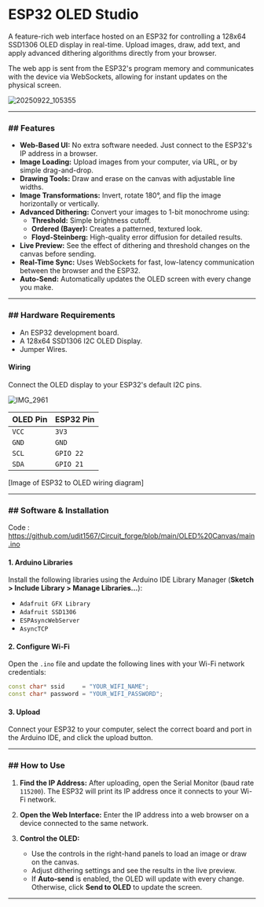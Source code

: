 # ESP32 OLED Studio

A feature-rich web interface hosted on an ESP32 for controlling a 128x64 SSD1306 OLED display in real-time. Upload images, draw, add text, and apply advanced dithering algorithms directly from your browser.

The web app is sent from the ESP32's program memory and communicates with the device via WebSockets, allowing for instant updates on the physical screen.

![20250922_105355](https://github.com/user-attachments/assets/74fafea8-6de7-4556-a279-8f8614b72753)


---

### ## Features

* **Web-Based UI:** No extra software needed. Just connect to the ESP32's IP address in a browser.
* **Image Loading:** Upload images from your computer, via URL, or by simple drag-and-drop.
* **Drawing Tools:** Draw and erase on the canvas with adjustable line widths.
* **Image Transformations:** Invert, rotate 180°, and flip the image horizontally or vertically.
* **Advanced Dithering:** Convert your images to 1-bit monochrome using:
    * **Threshold:** Simple brightness cutoff.
    * **Ordered (Bayer):** Creates a patterned, textured look.
    * **Floyd-Steinberg:** High-quality error diffusion for detailed results.
* **Live Preview:** See the effect of dithering and threshold changes on the canvas before sending.
* **Real-Time Sync:** Uses WebSockets for fast, low-latency communication between the browser and the ESP32.
* **Auto-Send:** Automatically updates the OLED screen with every change you make.

---

### ## Hardware Requirements

* An ESP32 development board.
* A 128x64 SSD1306 I2C OLED Display.
* Jumper Wires.

#### Wiring

Connect the OLED display to your ESP32's default I2C pins.

![IMG_2961](https://github.com/user-attachments/assets/547c0fe3-ed43-4fab-b922-d0d6bd494300)


| OLED Pin | ESP32 Pin |
| :------- | :-------- |
| `VCC`    | `3V3`     |
| `GND`    | `GND`     |
| `SCL`    | `GPIO 22` |
| `SDA`    | `GPIO 21` |

[Image of ESP32 to OLED wiring diagram]

---

### ## Software & Installation

Code : https://github.com/udit1567/Circuit_forge/blob/main/OLED%20Canvas/main.ino

#### 1. Arduino Libraries

Install the following libraries using the Arduino IDE Library Manager (**Sketch > Include Library > Manage Libraries...**):

* `Adafruit GFX Library`
* `Adafruit SSD1306`
* `ESPAsyncWebServer`
* `AsyncTCP`

#### 2. Configure Wi-Fi

Open the `.ino` file and update the following lines with your Wi-Fi network credentials:

```cpp
const char* ssid     = "YOUR_WIFI_NAME";
const char* password = "YOUR_WIFI_PASSWORD";
```

#### 3. Upload

Connect your ESP32 to your computer, select the correct board and port in the Arduino IDE, and click the upload button.

---

### ## How to Use

1.  **Find the IP Address:** After uploading, open the Serial Monitor (baud rate `115200`). The ESP32 will print its IP address once it connects to your Wi-Fi network.

2.  **Open the Web Interface:** Enter the IP address into a web browser on a device connected to the same network.

3.  **Control the OLED:**
    * Use the controls in the right-hand panels to load an image or draw on the canvas.
    * Adjust dithering settings and see the results in the live preview.
    * If **Auto-send** is enabled, the OLED will update with every change. Otherwise, click **Send to OLED** to update the screen.

---
